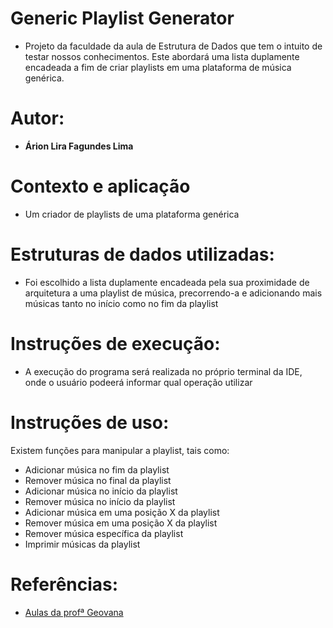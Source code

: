 # Generic Playlist Generator
- Projeto da faculdade da aula de Estrutura de Dados que tem o intuito de testar nossos conhecimentos. Este abordará uma lista duplamente encadeada a fim de criar playlists em uma plataforma de música genérica.

# Autor:
- **Árion Lira Fagundes Lima**

# Contexto e aplicação
- Um criador de playlists de uma plataforma genérica

# Estruturas de dados utilizadas:
- Foi escolhido a lista duplamente encadeada pela sua proximidade de arquitetura a uma playlist de música, precorrendo-a e adicionando mais músicas tanto no início como no fim da playlist

# Instruções de execução:
- A execução do programa será realizada no próprio terminal da IDE, onde o usuário podeerá informar qual operação utilizar

# Instruções de uso:
Existem funções para manipular a playlist, tais como:
- Adicionar música no fim da playlist
- Remover música no final da playlist
- Adicionar música no início da playlist
- Remover música no início da playlist
- Adicionar música em uma posição X da playlist
- Remover música em uma posição X da playlist
- Remover música específica da playlist
- Imprimir músicas da playlist

# Referências:
- [Aulas da profª Geovana](https://github.com/GeovanaRamos/ed-cic-2023-2)
